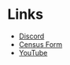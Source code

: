 # Links

- [Discord](https://discord.gg/Czu3VvjBaa)
- [Census Form](https://forms.gle/A85N3NkYXkM5XXjx5)
- [YouTube](https://www.youtube.com/@Eisvana)
